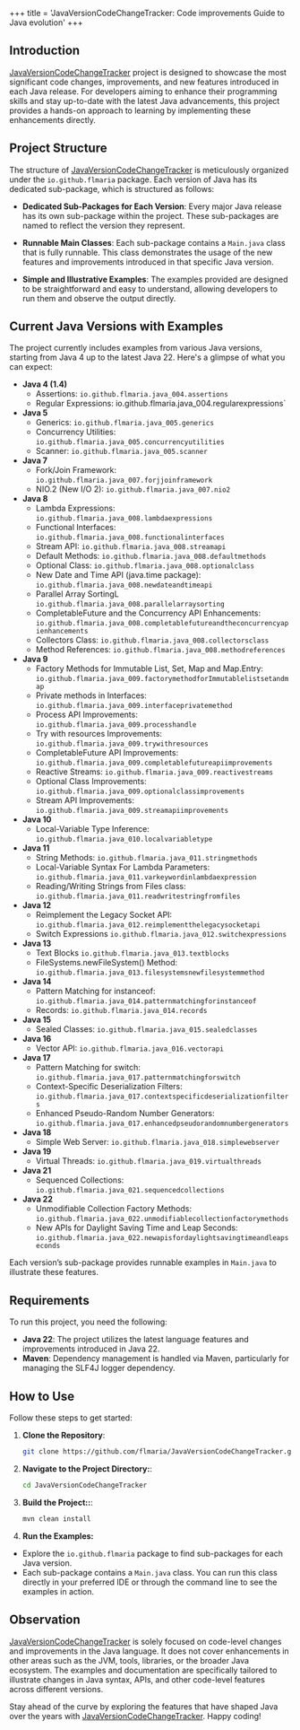 +++
title = 'JavaVersionCodeChangeTracker: Code improvements Guide to Java evolution'
+++

## Introduction

[JavaVersionCodeChangeTracker](https://github.com/flmaria/JavaVersionCodeChangeTracker) project is designed to showcase the most significant code changes, improvements, and new features introduced in each Java release. For developers aiming to enhance their programming skills and stay up-to-date with the latest Java advancements, this project provides a hands-on approach to learning by implementing these enhancements directly.

## Project Structure

The structure of [JavaVersionCodeChangeTracker](https://github.com/flmaria/JavaVersionCodeChangeTracker) is meticulously organized under the `io.github.flmaria` package. Each version of Java has its dedicated sub-package, which is structured as follows:

- **Dedicated Sub-Packages for Each Version**: Every major Java release has its own sub-package within the project. These sub-packages are named to reflect the version they represent.
  
- **Runnable Main Classes**: Each sub-package contains a `Main.java` class that is fully runnable. This class demonstrates the usage of the new features and improvements introduced in that specific Java version.
  
- **Simple and Illustrative Examples**: The examples provided are designed to be straightforward and easy to understand, allowing developers to run them and observe the output directly.

## Current Java Versions with Examples

The project currently includes examples from various Java versions, starting from Java 4 up to the latest Java 22. Here's a glimpse of what you can expect:

- **Java 4 (1.4)**
  - Assertions: `io.github.flmaria.java_004.assertions`
  - Regular Expressions: io.github.flmaria.java_004.regularexpressions`
- **Java 5**
  - Generics: `io.github.flmaria.java_005.generics`
  - Concurrency Utilities: `io.github.flmaria.java_005.concurrencyutilities`
  - Scanner: `io.github.flmaria.java_005.scanner`
- **Java 7**
  - Fork/Join Framework: `io.github.flmaria.java_007.forjjoinframework`
  - NIO.2 (New I/O 2): `io.github.flmaria.java_007.nio2`
- **Java 8**
  - Lambda Expressions: `io.github.flmaria.java_008.lambdaexpressions`
  - Functional Interfaces: `io.github.flmaria.java_008.functionalinterfaces`
  - Stream API: `io.github.flmaria.java_008.streamapi`
  - Default Methods: `io.github.flmaria.java_008.defaultmethods`
  - Optional Class: `io.github.flmaria.java_008.optionalclass`
  - New Date and Time API (java.time package): `io.github.flmaria.java_008.newdateandtimeapi`
  - Parallel Array SortingL `io.github.flmaria.java_008.parallelarraysorting`
  - CompletableFuture and the Concurrency API Enhancements: `io.github.flmaria.java_008.completablefutureandtheconcurrencyapienhancements`
  - Collectors Class: `io.github.flmaria.java_008.collectorsclass`
  - Method References: `io.github.flmaria.java_008.methodreferences`
- **Java 9**
  - Factory Methods for Immutable List, Set, Map and Map.Entry: `io.github.flmaria.java_009.factorymethodforImmutablelistsetandmap`
  - Private methods in Interfaces: `io.github.flmaria.java_009.interfaceprivatemethod`
  - Process API Improvements: `io.github.flmaria.java_009.processhandle`
  - Try with resources Improvements: `io.github.flmaria.java_009.trywithresources`
  - CompletableFuture API Improvements: `io.github.flmaria.java_009.completablefutureapiimprovements`
  - Reactive Streams: `io.github.flmaria.java_009.reactivestreams` 
  - Optional Class Improvements: `io.github.flmaria.java_009.optionalclassimprovements`
  - Stream API Improvements: `io.github.flmaria.java_009.streamapiimprovements`
- **Java 10**
  - Local-Variable Type Inference: `io.github.flmaria.java_010.localvariabletype`
- **Java 11**
  - String Methods: `io.github.flmaria.java_011.stringmethods`
  - Local-Variable Syntax For Lambda Parameters: `io.github.flmaria.java_011.varkeywordinlambdaexpression`
  - Reading/Writing Strings from Files class: `io.github.flmaria.java_011.readwritestringfromfiles`
- **Java 12**
  - Reimplement the Legacy Socket API: `io.github.flmaria.java_012.reimplementthelegacysocketapi`
  - Switch Expressions `io.github.flmaria.java_012.switchexpressions`
- **Java 13**
  - Text Blocks `io.github.flmaria.java_013.textblocks`
  - FileSystems.newFileSystem() Method: `io.github.flmaria.java_013.filesystemsnewfilesystemmethod`
- **Java 14**
  - Pattern Matching for instanceof: `io.github.flmaria.java_014.patternmatchingforinstanceof`
  - Records: `io.github.flmaria.java_014.records`
- **Java 15**
  - Sealed Classes: `io.github.flmaria.java_015.sealedclasses`
- **Java 16**
  - Vector API: `io.github.flmaria.java_016.vectorapi`
- **Java 17**
  - Pattern Matching for switch: `io.github.flmaria.java_017.patternmatchingforswitch`
  - Context-Specific Deserialization Filters: `io.github.flmaria.java_017.contextspecificdeserializationfilters`
  - Enhanced Pseudo-Random Number Generators: `io.github.flmaria.java_017.enhancedpseudorandomnumbergenerators`
- **Java 18**
  - Simple Web Server: `io.github.flmaria.java_018.simplewebserver`
- **Java 19**
  - Virtual Threads: `io.github.flmaria.java_019.virtualthreads`
- **Java 21**
  - Sequenced Collections: `io.github.flmaria.java_021.sequencedcollections`
- **Java 22**
  - Unmodifiable Collection Factory Methods: `io.github.flmaria.java_022.unmodifiablecollectionfactorymethods`
  - New APIs for Daylight Saving Time and Leap Seconds: `io.github.flmaria.java_022.newapisfordaylightsavingtimeandleapseconds`

Each version’s sub-package provides runnable examples in `Main.java` to illustrate these features.

## Requirements

To run this project, you need the following:

- **Java 22**: The project utilizes the latest language features and improvements introduced in Java 22.
- **Maven**: Dependency management is handled via Maven, particularly for managing the SLF4J logger dependency.

## How to Use

Follow these steps to get started:

1. **Clone the Repository**:
   ```bash
   git clone https://github.com/flmaria/JavaVersionCodeChangeTracker.git
2. **Navigate to the Project Directory:**:
   ```bash
   cd JavaVersionCodeChangeTracker
3. **Build the Project::**:
   ```bash
   mvn clean install
4. **Run the Examples:**
- Explore the `io.github.flmaria` package to find sub-packages for each Java version.
- Each sub-package contains a `Main.java` class. You can run this class directly in your preferred IDE or through the command line to see the examples in action.

## Observation
[JavaVersionCodeChangeTracker](https://github.com/flmaria/JavaVersionCodeChangeTracker) is solely focused on code-level changes and improvements in the Java language. It does not cover enhancements in other areas such as the JVM, tools, libraries, or the broader Java ecosystem. The examples and documentation are specifically tailored to illustrate changes in Java syntax, APIs, and other code-level features across different versions.

Stay ahead of the curve by exploring the features that have shaped Java over the years with [JavaVersionCodeChangeTracker](https://github.com/flmaria/JavaVersionCodeChangeTracker). Happy coding!

